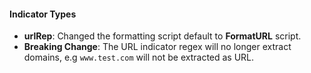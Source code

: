 #### Indicator Types
- **urlRep**: Changed the formatting script default to **FormatURL** script.
- **Breaking Change**: The URL indicator regex will no longer extract domains, e.g `www.test.com` will not be extracted as URL.

